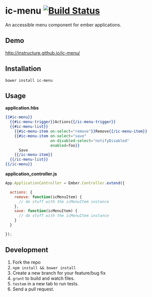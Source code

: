 ic-menu [![Build Status](https://travis-ci.org/instructure/ic-menu.svg)](https://travis-ci.org/instructure/ic-menu)
=======

An accessible menu component for ember applications.

Demo
----

http://instructure.github.io/ic-menu/

Installation
------------

`bower install ic-menu`

Usage
-----

__application.hbs__

```handlebars
{{#ic-menu}}
  {{#ic-menu-trigger}}Actions{{/ic-menu-trigger}}
  {{#ic-menu-list}}
    {{#ic-menu-item on-select="remove"}}Remove{{/ic-menu-item}}
    {{#ic-menu-item on-select="save"
                    on-disabled-select="notifyDisabled"
                    enabled=foo}}
      Save
    {{/ic-menu-item}}
  {{/ic-menu-list}}
{{/ic-menu}}
```

__application_controller.js__

```js
App.ApplicationController = Ember.Controller.extend({

  actions: {
    remove: function(icMenuItem) {
      // do stuff with the icMenuItem instance
    },
    save: function(icMenuItem) {
      // do stuff with the icMenuItem instance
    }
  }

});
```

Development
-----------

1. Fork the repo
2. `npm install && bower install`
3. Create a new branch for your feature/bug fix
4. `grunt` to build and watch files.
5. `testem` in a new tab to run tests.
6. Send a pull request.

